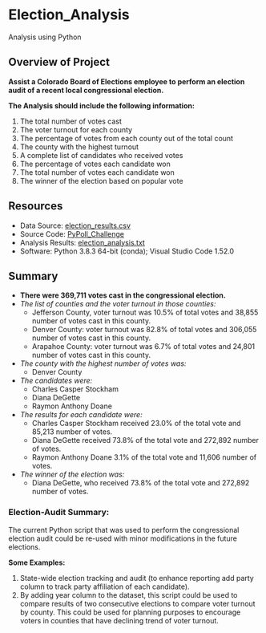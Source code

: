 # Election_Analysis
Analysis using Python

## Overview of Project
**Assist a Colorado Board of Elections employee to perform an election audit of a recent local congressional election.**

**The Analysis should include the following information:**
1. The total number of votes cast
2. The voter turnout for each county
3. The percentage of votes from each county out of the total count
4. The county with the highest turnout
5. A complete list of candidates who received votes
6. The percentage of votes each candidate won
7. The total number of votes each candidate won
8. The winner of the election based on popular vote

## Resources
- Data Source: [election_results.csv](Resources/election_results.csv)
- Source Code: [PyPoll_Challenge](PyPoll_Challenge.py)
- Analysis Results: [election_analysis.txt](analysis/election_analysis.txt)
- Software: Python 3.8.3 64-bit (conda); Visual Studio Code 1.52.0

## Summary
- **There were 369,711 votes cast in the congressional election.**
- *The list of counties and the voter turnout in those counties:*
    - Jefferson County, voter turnout was 10.5% of total votes and 38,855 number of votes cast in this county.
    - Denver County: voter turnout was 82.8% of total votes and 306,055 number of votes cast in this county.
    - Arapahoe County: voter turnout was 6.7% of total votes and 24,801 number of votes cast in this county.
- *The county with the highest number of votes was:*    
    - Denver County
- *The candidates were:*
    - Charles Casper Stockham
    - Diana DeGette
    - Raymon Anthony Doane
- *The results for each candidate were:*
    - Charles Casper Stockham received 23.0% of the total vote and 85,213 number of votes.
    - Diana DeGette received 73.8% of the total vote and 272,892 number of votes.
    - Raymon Anthony Doane 3.1% of the total vote and 11,606 number of votes.
- *The winner of the election was:*
    - Diana DeGette, who received 73.8% of the total vote and 272,892 number of votes.
    
### Election-Audit Summary:
The current Python script that was used to perform the congressional election audit could be re-used with minor modifications in the future elections.  

**Some Examples:**
1. State-wide election tracking and audit (to enhance reporting add party column to track party affiliation of each candidate).
2. By adding year column to the dataset, this script could be used to compare results of two consecutive elections to compare voter turnout by county. This could be used for planning purposes to encourage voters in counties that have declining trend of voter turnout.

